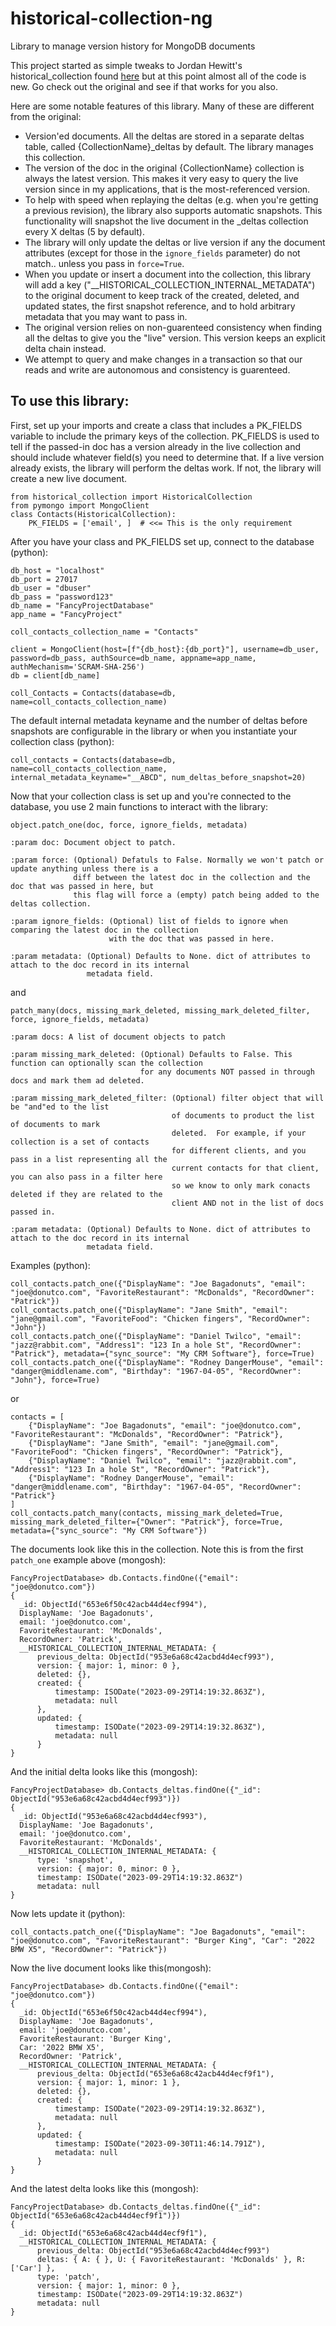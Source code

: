 # historical-collection-ng
Library to manage version history for MongoDB documents

This project started as simple tweaks to Jordan Hewitt's historical_collection found [here](https://gitlab.com/srcrr/historical_collection) but at this point almost all of the code is new. Go check out the original and see if that works for you also.

Here are some notable features of this library. Many of these are different from the original:
- Version'ed documents. All the deltas are stored in a separate deltas table, called {CollectionName}_deltas by default.  The library manages this collection.
- The version of the doc in the original {CollectionName} collection is always the latest version. This makes it very easy to query the live version since in my applications, that is the most-referenced version.
- To help with speed when replaying the deltas (e.g. when you're getting a previous revision), the library also supports automatic snapshots. This functionality will snapshot the live document in the _deltas collection every X deltas (5 by default).
- The library will only update the deltas or live version if any the document attributes (except for those in the ``ignore_fields`` parameter) do not match.. unless you pass in ``force=True``.
- When you update or insert a document into the collection, this library will add a key ("__HISTORICAL_COLLECTION_INTERNAL_METADATA") to the original document to keep track of the created, deleted, and updated states, the first snapshot reference, and to hold arbitrary metadata that you may want to pass in.
- The original version relies on non-guarenteed consistency when finding all the deltas to give you the "live" version.  This version keeps an explicit delta chain instead.
- We attempt to query and make changes in a transaction so that our reads and write are autonomous and consistency is guarenteed.


## To use this library:

First, set up your imports and create a class that includes a PK_FIELDS variable to include the primary keys of the collection. PK_FIELDS is used to tell if the passed-in doc has a version already in the live collection and should include whatever field(s) you need to determine that. If a live version already exists, the library will perform the deltas work. If not, the library will create a new live document.

    from historical_collection import HistoricalCollection
    from pymongo import MongoClient
    class Contacts(HistoricalCollection):
        PK_FIELDS = ['email', ]  # <<= This is the only requirement

After you have your class and PK_FIELDS set up, connect to the database (python):

    db_host = "localhost"
    db_port = 27017
    db_user = "dbuser"
    db_pass = "password123"
    db_name = "FancyProjectDatabase"
    app_name = "FancyProject"

    coll_contacts_collection_name = "Contacts"
    
    client = MongoClient(host=[f"{db_host}:{db_port}"], username=db_user, password=db_pass, authSource=db_name, appname=app_name, authMechanism='SCRAM-SHA-256')
    db = client[db_name]
    
    coll_Contacts = Contacts(database=db, name=coll_contacts_collection_name)

The default internal metadata keyname and the number of deltas before snapshots are configurable in the library or when you instantiate your collection class (python):

    coll_contacts = Contacts(database=db, name=coll_contacts_collection_name, internal_metadata_keyname="__ABCD", num_deltas_before_snapshot=20)


Now that your collection class is set up and you're connected to the database, you use 2 main functions to interact with the library:

``object.patch_one(doc, force, ignore_fields, metadata)`` 

    :param doc: Document object to patch.

    :param force: (Optional) Defatuls to False. Normally we won't patch or update anything unless there is a
                  diff between the latest doc in the collection and the doc that was passed in here, but
                  this flag will force a (empty) patch being added to the deltas collection.

    :param ignore_fields: (Optional) list of fields to ignore when comparing the latest doc in the collection
                          with the doc that was passed in here.

    :param metadata: (Optional) Defaults to None. dict of attributes to attach to the doc record in its internal
                     metadata field.

and

``patch_many(docs, missing_mark_deleted, missing_mark_deleted_filter, force, ignore_fields, metadata)``

    :param docs: A list of document objects to patch

    :param missing_mark_deleted: (Optional) Defaults to False. This function can optionally scan the collection
                                 for any documents NOT passed in through docs and mark them ad deleted.

    :param missing_mark_deleted_filter: (Optional) filter object that will be "and"ed to the list
                                        of documents to product the list of documents to mark
                                        deleted.  For example, if your collection is a set of contacts
                                        for different clients, and you pass in a list representing all the
                                        current contacts for that client, you can also pass in a filter here
                                        so we know to only mark conacts deleted if they are related to the
                                        client AND not in the list of docs passed in.

    :param metadata: (Optional) Defaults to None. dict of attributes to attach to the doc record in its internal
                     metadata field.


Examples (python):

    coll_contacts.patch_one({"DisplayName": "Joe Bagadonuts", "email": "joe@donutco.com", "FavoriteRestaurant": "McDonalds", "RecordOwner": "Patrick"})
    coll_contacts.patch_one({"DisplayName": "Jane Smith", "email": "jane@gmail.com", "FavoriteFood": "Chicken fingers", "RecordOwner": "John"})
    coll_contacts.patch_one({"DisplayName": "Daniel Twilco", "email": "jazz@rabbit.com", "Address1": "123 In a hole St", "RecordOwner": "Patrick"}, metadata={"sync_source": "My CRM Software"}, force=True)
    coll_contacts.patch_one({"DisplayName": "Rodney DangerMouse", "email": "danger@middlename.com", "Birthday": "1967-04-05", "RecordOwner": "John"}, force=True)

or

    contacts = [
        {"DisplayName": "Joe Bagadonuts", "email": "joe@donutco.com", "FavoriteRestaurant": "McDonalds", "RecordOwner": "Patrick"},
        {"DisplayName": "Jane Smith", "email": "jane@gmail.com", "FavoriteFood": "Chicken fingers", "RecordOwner": "Patrick"},
        {"DisplayName": "Daniel Twilco", "email": "jazz@rabbit.com", "Address1": "123 In a hole St", "RecordOwner": "Patrick"},
        {"DisplayName": "Rodney DangerMouse", "email": "danger@middlename.com", "Birthday": "1967-04-05", "RecordOwner": "Patrick"}
    ]
    coll_contacts.patch_many(contacts, missing_mark_deleted=True, missing_mark_deleted_filter={"Owner": "Patrick"}, force=True, metadata={"sync_source": "My CRM Software"})

The documents look like this in the collection.  Note this is from the first ``patch_one`` example above (mongosh):

    FancyProjectDatabase> db.Contacts.findOne({"email": "joe@donutco.com"})
    {
      _id: ObjectId("653e6f50c42acb44d4ecf994"),
      DisplayName: 'Joe Bagadonuts',
      email: 'joe@donutco.com',
      FavoriteRestaurant: 'McDonalds',
      RecordOwner: 'Patrick',
      __HISTORICAL_COLLECTION_INTERNAL_METADATA: {
          previous_delta: ObjectId("953e6a68c42acbd4d4ecf993"),
          version: { major: 1, minor: 0 },
          deleted: {},
          created: {
              timestamp: ISODate("2023-09-29T14:19:32.863Z"),
              metadata: null
          },
          updated: {
              timestamp: ISODate("2023-09-29T14:19:32.863Z"),
              metadata: null
          }
    }

And the initial delta looks like this (mongosh):

    FancyProjectDatabase> db.Contacts_deltas.findOne({"_id": ObjectId("953e6a68c42acbd4d4ecf993")})
    {
      _id: ObjectId("953e6a68c42acbd4d4ecf993"),
      DisplayName: 'Joe Bagadonuts',
      email: 'joe@donutco.com',
      FavoriteRestaurant: 'McDonalds',
      __HISTORICAL_COLLECTION_INTERNAL_METADATA: {
          type: 'snapshot',
          version: { major: 0, minor: 0 },
          timestamp: ISODate("2023-09-29T14:19:32.863Z")
          metadata: null
    }

Now lets update it (python):

    coll_contacts.patch_one({"DisplayName": "Joe Bagadonuts", "email": "joe@donutco.com", "FavoriteRestaurant": "Burger King", "Car": "2022 BMW X5", "RecordOwner": "Patrick"})

Now the live document looks like this(mongosh):

    FancyProjectDatabase> db.Contacts.findOne({"email": "joe@donutco.com"})
    {
      _id: ObjectId("653e6f50c42acb44d4ecf994"),
      DisplayName: 'Joe Bagadonuts',
      email: 'joe@donutco.com',
      FavoriteRestaurant: 'Burger King',
      Car: '2022 BMW X5',
      RecordOwner: 'Patrick',
      __HISTORICAL_COLLECTION_INTERNAL_METADATA: {
          previous_delta: ObjectId("653e6a68c42acb44d4ecf9f1"),
          version: { major: 1, minor: 1 },
          deleted: {},
          created: {
              timestamp: ISODate("2023-09-29T14:19:32.863Z"),
              metadata: null
          },
          updated: {
              timestamp: ISODate("2023-09-30T11:46:14.791Z"),
              metadata: null
          }
    }

And the latest delta looks like this (mongosh):

    FancyProjectDatabase> db.Contacts_deltas.findOne({"_id": ObjectId("653e6a68c42acb44d4ecf9f1")})
    {
      _id: ObjectId("653e6a68c42acb44d4ecf9f1"),
      __HISTORICAL_COLLECTION_INTERNAL_METADATA: {
          previous_delta: ObjectId("953e6a68c42acbd4d4ecf993")
          deltas: { A: { }, U: { FavoriteRestaurant: 'McDonalds' }, R: ['Car'] },
          type: 'patch',
          version: { major: 1, minor: 0 },
          timestamp: ISODate("2023-09-29T14:19:32.863Z")
          metadata: null
    }
